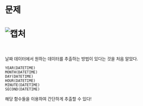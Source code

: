 문제
==
![캡처](https://user-images.githubusercontent.com/73854324/120915230-a26c2300-c6dd-11eb-9f01-ec5a8c75b69c.PNG)
<br><br>
==
날짜 데이터에서 원하는 데이터를 추출하는 방법이 있다는 것을 처음 알았다.
```
YEAR(DATETIME)
MONTH(DATETIME)
DAY(DATETIME)
HOUR(DATETIME)
MINUTE(DATETIME)
SECOND(DATETIME)
```
해당 함수들을 이용하여 간단하게 추출할 수 있다!